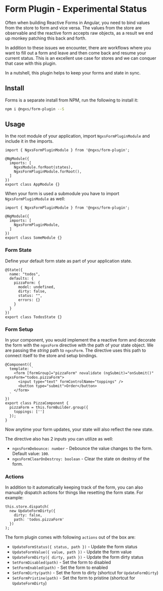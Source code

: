 # Form Plugin - Experimental Status
Often when building Reactive Forms in Angular, you need to bind values from the
store to form and vice versa. The values from the store are observable and
the reactive form accepts raw objects, as a result we end up monkey patching
this back and forth. 

In addition to these issues we encounter, there are workflows where you want
to fill out a form and leave and then come back and resume your current status.
This is an excellent use case for stores and we can conquer that case with this plugin.

In a nutshell, this plugin helps to keep your forms and state in sync.

## Install
Forms is a separate install from NPM, run the following to install it:

```bash
npm i @ngxs/form-plugin --S
```

## Usage
In the root module of your application, import `NgxsFormPluginModule`
and include it in the imports. 

```TS
import { NgxsFormPluginModule } from '@ngxs/form-plugin';

@NgModule({
  imports: [
    NgxsModule.forRoot(states),
    NgxsFormPluginModule.forRoot(),
  ]
})
export class AppModule {}
```

When your form is used a submodule you have to import `NgxsFormPluginModule` as well:

```TS
import { NgxsFormPluginModule } from '@ngxs/form-plugin';

@NgModule({
  imports: [
    NgxsFormPluginModule,
  ]
})
export class SomeModule {}
```

### Form State 
Define your default form state as part of your application state.

```TS
@State({
  name: "todos",
  defaults: {
    pizzaForm: {
      model: undefined,
      dirty: false,
      status: "",
      errors: {}
    }
  }
})
export class TodosState {}
```

### Form Setup
In your component, you would implement the a reactive form and
decorate the form with the `ngxsForm` directive with the path
of your state object. We are passing the _string_ path to `ngxsForm`.
The directive uses this path to connect itself to the store and setup bindings.

```TS
@Component({
  template: `
    <form [formGroup]="pizzaForm" novalidate (ngSubmit)="onSubmit()" ngxsForm="todos.pizzaForm">
      <input type="text" formControlName="toppings" />
      <button type="submit">Order</button>
    </form>
  `
})
export class PizzaComponent {
  pizzaForm = this.formBuilder.group({
    toppings: ['']
  });
}
```

Now anytime your form updates, your state will also reflect the new state.

The directive also has 2 inputs you can utilize as well:

- `ngxsFormDebounce: number` - Debounce the value changes to the form. Default value: `100`.
- `ngxsFormClearOnDestroy: boolean` - Clear the state on destroy of the form.

### Actions
In addition to it automatically keeping track of the form, you can also
manually dispatch actions for things like resetting the form state. For example:

```TS
this.store.dispatch(
  new UpdateFormDirty({
    dirty: false,
    path: 'todos.pizzaForm'
  })
);
```

The form plugin comes with following `actions` out of the box are:
- `UpdateFormStatus({ status, path })` - Update the form status
- `UpdateFormValue({ value, path })` - Update the form value
- `UpdateFormDirty({ dirty, path })` - Update the form dirty status
- `SetFormDisabled(path)` - Set the form to disabled
- `SetFormEnabled(path)` - Set the form to enabled
- `SetFormDirty(path)` - Set the form to dirty (shortcut for `UpdateFormDirty`)
- `SetFormPristine(path)` - Set the form to pristine (shortcut for `UpdateFormDirty`)
